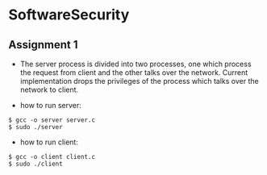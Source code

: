 # SoftwareSecurity

## Assignment 1
* The server process is divided into two processes, one which process the request from client and the other talks over the network. Current implementation drops the privileges of the process which talks over the network to client.

* how to run server:<br/>
```shell
$ gcc -o server server.c
$ sudo ./server

```
* how to run client:<br/>
```shell
$ gcc -o client client.c
$ sudo ./client

```
